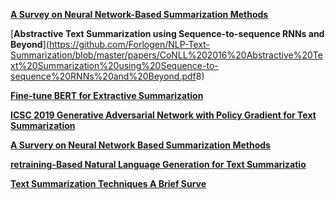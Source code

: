
[**A Survey on Neural Network-Based Summarization Methods**](https://arxiv.org/abs/1804.04589)



[**Abstractive Text Summarization using Sequence-to-sequence RNNs and
Beyond**](<https://github.com/Forlogen/NLP-Text-Summarization/blob/master/papers/CoNLL%202016%20Abstractive%20Text%20Summarization%20using%20Sequence-to-sequence%20RNNs%20and%20Beyond.pdf>8)



[**Fine-tune BERT for Extractive Summarization**](<https://github.com/Forlogen/NLP-Text-Summarization/blob/master/papers/Fine-tune%20BERT%20for%20Extractive%20Summarization.pdf>)



[**ICSC 2019 Generative Adversarial Network with Policy Gradient for Text Summarization**](https://github.com/Forlogen/NLP-Text-Summarization/blob/master/papers/ICSC%202019%20Generative%20Adversarial%20Network%20with%20Policy%20Gradient%20for%20Text%20Summarization.pdf)



[**A Survery on Neural Network Based Summarization Methods**](https://github.com/Forlogen/NLP-Text-Summarization/blob/master/papers/A%20Survery%20on%20Neural%20Network%20Based%20Summarization%20Methods.pdf)



[**retraining-Based Natural Language Generation for Text Summarizatio**](https://github.com/Forlogen/NLP-Text-Summarization/blob/master/papers/Pretraining-Based%20Natural%20Language%20Generation%20for%20Text%20Summarization.pdf)



[**Text Summarization Techniques A Brief Surve**](https://github.com/Forlogen/NLP-Text-Summarization/blob/master/papers/Text%20Summarization%20Techniques%20%20A%20Brief%20Survey.pdf)
